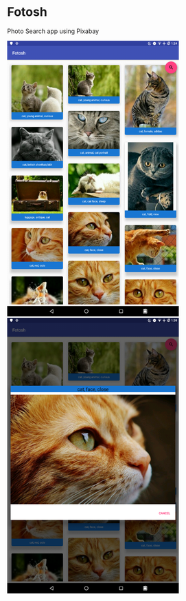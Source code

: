 # Fotosh

Photo Search app using Pixabay

<img src="https://github.com/ferdavs/Fotosh/blob/master/captures/device-2017-07-22-132456.png" alt="screenshot 1" width="400px">
<img src="https://github.com/ferdavs/Fotosh/blob/master/captures/device-2017-07-22-133833.png" alt="screenshot 2" width="400px">